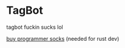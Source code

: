 # TagBot

tagbot fuckin sucks lol

[buy programmer socks](https://www.amazon.com/s?k=programming+socks) (needed for rust dev)